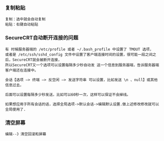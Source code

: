 ### 复制粘贴
    复制：选中就会自动复制
    粘贴：右键自动粘贴

### SecureCRT自动断开连接的问题
    有 时候服务器端的 /etc/profile 或者 ~/.bash_profile 中设置了 TMOUT 选项，
    或者是 /etc/ssh/sshd_config 文件中设置了客户端连接时间的设置，很可能一段之间之后，SecureCRT就会被断开连接，
    所以SecureCRT又一个选项可以设置每隔多少秒自动发 送一个信息到服务器端，告诉服务器端客户端还在连接中。
    
    会话【选项 –> 终端 –> 反空闲 –> 发送字符串 可以设置，比如发送 \n 、null】或其他信息过去，
    
    后面可以设置每隔多少秒发送，比如可以60秒一次，这样可以保证不会掉线。
    
    如果想应用于所有会话的话，选择全局选项->默认会话->编辑默认设置.做上述修改修改就可以全局使用了.





### 清空屏幕
    编辑--》清空回滚和屏幕

    